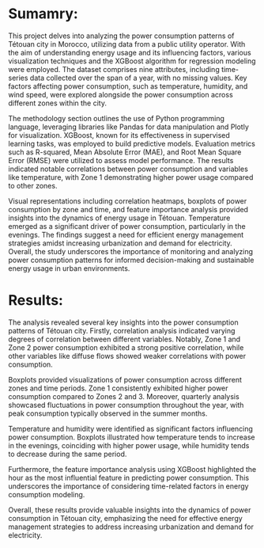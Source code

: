 
# Sumamry:

This project delves into analyzing the power consumption patterns of Tétouan city in Morocco, utilizing data from a public utility operator. With the aim of understanding energy usage and its influencing factors, various visualization techniques and the XGBoost algorithm for regression modeling were employed. The dataset comprises nine attributes, including time-series data collected over the span of a year, with no missing values. Key factors affecting power consumption, such as temperature, humidity, and wind speed, were explored alongside the power consumption across different zones within the city.

The methodology section outlines the use of Python programming language, leveraging libraries like Pandas for data manipulation and Plotly for visualization. XGBoost, known for its effectiveness in supervised learning tasks, was employed to build predictive models. Evaluation metrics such as R-squared, Mean Absolute Error (MAE), and Root Mean Square Error (RMSE) were utilized to assess model performance. The results indicated notable correlations between power consumption and variables like temperature, with Zone 1 demonstrating higher power usage compared to other zones.

Visual representations including correlation heatmaps, boxplots of power consumption by zone and time, and feature importance analysis provided insights into the dynamics of energy usage in Tétouan. Temperature emerged as a significant driver of power consumption, particularly in the evenings. The findings suggest a need for efficient energy management strategies amidst increasing urbanization and demand for electricity. Overall, the study underscores the importance of monitoring and analyzing power consumption patterns for informed decision-making and sustainable energy usage in urban environments.

# Results: 

The analysis revealed several key insights into the power consumption patterns of Tétouan city. Firstly, correlation analysis indicated varying degrees of correlation between different variables. Notably, Zone 1 and Zone 2 power consumption exhibited a strong positive correlation, while other variables like diffuse flows showed weaker correlations with power consumption.

Boxplots provided visualizations of power consumption across different zones and time periods. Zone 1 consistently exhibited higher power consumption compared to Zones 2 and 3. Moreover, quarterly analysis showcased fluctuations in power consumption throughout the year, with peak consumption typically observed in the summer months.

Temperature and humidity were identified as significant factors influencing power consumption. Boxplots illustrated how temperature tends to increase in the evenings, coinciding with higher power usage, while humidity tends to decrease during the same period.

Furthermore, the feature importance analysis using XGBoost highlighted the hour as the most influential feature in predicting power consumption. This underscores the importance of considering time-related factors in energy consumption modeling.

Overall, these results provide valuable insights into the dynamics of power consumption in Tétouan city, emphasizing the need for effective energy management strategies to address increasing urbanization and demand for electricity.

